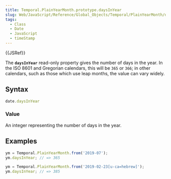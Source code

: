 ```yaml
---
title: Temporal.PlainYearMonth.prototype.daysInYear
slug: Web/JavaScript/Reference/Global_Objects/Temporal/PlainYearMonth/daysInYear
tags:
  - Class
  - Date
  - JavaScript
  - timeStamp
---
```

{{JSRef}}

<p class="summary"><span class="seoSummary">The <strong><code>daysInYear</code></strong> read-only property gives the number of days in the year.</span> In the ISO 8601 and Gregorian calendars, this will be <code>365</code> or <code>366</code>; in other calendars, such as those which use leap months, the value can vary widely.</p>

## Syntax

```js
date.daysInYear
```

### Value

An integer representing the number of days in the year.

## Examples

```js
ym = Temporal.PlainYearMonth.from('2019-07');
ym.daysInYear; // => 365

ym = Temporal.PlainYearMonth.from('2019-02-23[u-ca=hebrew]');
ym.daysInYear; // => 385
```
